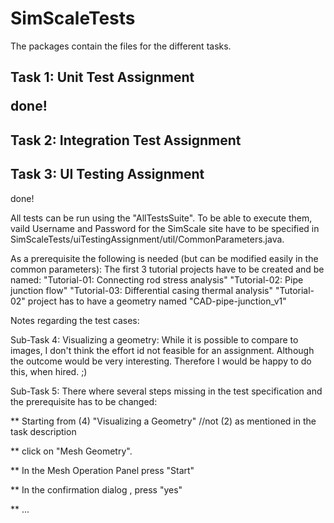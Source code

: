 # SimScaleTests

The packages contain the files for the different tasks. 

<h2>Task 1: Unit Test Assignment</h>

done!


<h2>Task 2: Integration Test Assignment</h2>




<h2>Task 3: UI Testing Assignment</h2>

done!

All tests can be run using the "AllTestsSuite". To be able to execute them, vaild Username and Password for the SimScale site have to be specified in SimScaleTests/uiTestingAssignment/util/CommonParameters.java.

As a prerequisite the following is needed (but can be modified easily in the common parameters):
The first 3 tutorial projects have to be created and be named:
"Tutorial-01: Connecting rod stress analysis"
"Tutorial-02: Pipe junction flow"
"Tutorial-03: Differential casing thermal analysis"
"Tutorial-02" project has to have a geometry named "CAD-pipe-junction_v1"

Notes regarding the test cases:

Sub-Task 4: Visualizing a geometry: 
While it is possible to compare to images, I don't think the effort id not feasible for an assignment. Although the outcome would be very interesting. Therefore I would be happy to do this, when hired. ;)

Sub-Task 5: There where several steps missing in the test specification and the prerequisite has to be changed:

** Starting from (4) "Visualizing a Geometry" //not (2) as mentioned in the task description

** click on "Mesh Geometry". 

** In the Mesh Operation Panel press "Start" 

** In the confirmation dialog , press "yes" 

** ...

